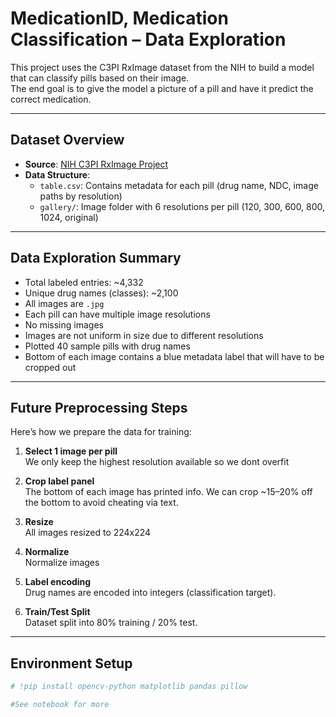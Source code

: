 # MedicationID, Medication Classification – Data Exploration

This project uses the C3PI RxImage dataset from the NIH to build a model that can classify pills based on their image.  
The end goal is to give the model a picture of a pill and have it predict the correct medication.

---

##  Dataset Overview

- **Source**: [NIH C3PI RxImage Project](https://data.lhncbc.nlm.nih.gov/public/Pills/)
- **Data Structure**:
  - `table.csv`: Contains metadata for each pill (drug name, NDC, image paths by resolution)
  - `gallery/`: Image folder with 6 resolutions per pill (120, 300, 600, 800, 1024, original)

---

##  Data Exploration Summary

- Total labeled entries: ~4,332
- Unique drug names (classes): ~2,100
- All images are `.jpg`
- Each pill can have multiple image resolutions
- No missing images
- Images are not uniform in size due to different resolutions
- Plotted 40 sample pills with drug names
- Bottom of each image contains a blue metadata label that will have to be cropped out

---

##  Future Preprocessing Steps 

Here’s how we prepare the data for training:

1. **Select 1 image per pill**  
   We only keep the highest resolution available so we dont overfit

2. **Crop label panel**  
   The bottom of each image has printed info. We can crop ~15–20% off the bottom to avoid cheating via text.

3. **Resize**  
   All images resized to 224x224 

4. **Normalize**  
   Normalize images

5. **Label encoding**  
   Drug names are encoded into integers (classification target).

6. **Train/Test Split**  
   Dataset split into 80% training / 20% test.


---

##  Environment Setup

```python
# !pip install opencv-python matplotlib pandas pillow

#See notebook for more
